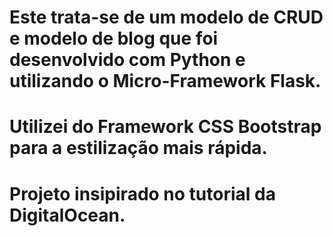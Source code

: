 # Este trata-se de um modelo de CRUD e modelo de blog que foi desenvolvido com Python e utilizando o Micro-Framework Flask.
# Utilizei do Framework CSS Bootstrap para a estilização mais rápida.
# Projeto insipirado no tutorial da DigitalOcean.
